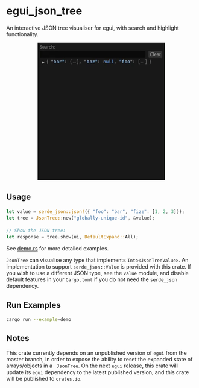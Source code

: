 # egui_json_tree

An interactive JSON tree visualiser for egui, with search and highlight functionality.

<p align="center">
  <img src="./media/search_example.gif" alt="Search Example"/>
</p>

## Usage

```rust
let value = serde_json::json!({ "foo": "bar", "fizz": [1, 2, 3]});
let tree = JsonTree::new("globally-unique-id", &value);

// Show the JSON tree:
let response = tree.show(ui, DefaultExpand::All);
```

See [demo.rs](./examples/demo.rs) for more detailed examples.

`JsonTree` can visualise any type that implements `Into<JsonTreeValue>`. An implementation to support `serde_json::Value` is provided with this crate. If you wish to use a different JSON type, see the `value` module, and disable default features in your `Cargo.toml` if you do not need the `serde_json` dependency.

## Run Examples

```bash
cargo run --example=demo
```

## Notes

This crate currently depends on an unpublished version of `egui` from the master branch, in order to expose the ability to reset the expanded state of arrays/objects in a ` JsonTree`. On the next `egui` release, this crate will update its `egui` dependency to the latest published version, and this crate will be published to `crates.io`.
